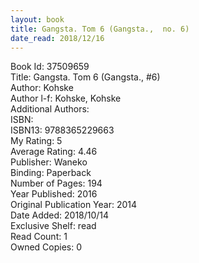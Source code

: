 ```yaml
---
layout: book
title: Gangsta. Tom 6 (Gangsta.,  no. 6)
date_read: 2018/12/16
---
```


Book Id: 37509659<br />
Title: Gangsta. Tom 6 (Gangsta., #6)<br />
Author: Kohske<br />
Author l-f: Kohske, Kohske<br />
Additional Authors: <br />
ISBN: <br />
ISBN13: 9788365229663<br />
My Rating: 5<br />
Average Rating: 4.46<br />
Publisher: Waneko<br />
Binding: Paperback<br />
Number of Pages: 194<br />
Year Published: 2016<br />
Original Publication Year: 2014<br />
Date Added: 2018/10/14<br />
Exclusive Shelf: read<br />
Read Count: 1<br />
Owned Copies: 0<br />

